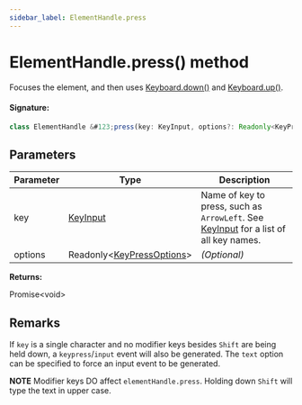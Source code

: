 ```yaml
---
sidebar_label: ElementHandle.press
---
```


# ElementHandle.press() method

Focuses the element, and then uses [Keyboard.down()](./puppeteer.keyboard.down.md) and [Keyboard.up()](./puppeteer.keyboard.up.md).

#### Signature:

```typescript
class ElementHandle &#123;press(key: KeyInput, options?: Readonly<KeyPressOptions>): Promise<void>;&#125;
```

## Parameters

| Parameter | Type                                                              | Description                                                                                                                |
| --------- | ----------------------------------------------------------------- | -------------------------------------------------------------------------------------------------------------------------- |
| key       | [KeyInput](./puppeteer.keyinput.md)                               | Name of key to press, such as <code>ArrowLeft</code>. See [KeyInput](./puppeteer.keyinput.md) for a list of all key names. |
| options   | Readonly&lt;[KeyPressOptions](./puppeteer.keypressoptions.md)&gt; | _(Optional)_                                                                                                               |

**Returns:**

Promise&lt;void&gt;

## Remarks

If `key` is a single character and no modifier keys besides `Shift` are being held down, a `keypress`/`input` event will also be generated. The `text` option can be specified to force an input event to be generated.

**NOTE** Modifier keys DO affect `elementHandle.press`. Holding down `Shift` will type the text in upper case.
